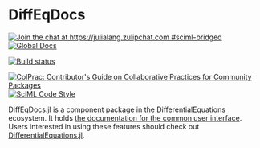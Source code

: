 # DiffEqDocs

[![Join the chat at https://julialang.zulipchat.com #sciml-bridged](https://img.shields.io/static/v1?label=Zulip&message=chat&color=9558b2&labelColor=389826)](https://julialang.zulipchat.com/#narrow/stream/279055-sciml-bridged)
[![Global Docs](https://img.shields.io/badge/docs-SciML-blue.svg)](https://docs.sciml.ai/DiffEqDocs/stable/)

[![Build status](https://badge.buildkite.com/21561431a9349125d0146aff52103e0fc26f17b390d974e8aa.svg)](https://buildkite.com/julialang/diffeqdocs-dot-jl)

[![ColPrac: Contributor's Guide on Collaborative Practices for Community Packages](https://img.shields.io/badge/ColPrac-Contributor%27s%20Guide-blueviolet)](https://github.com/SciML/ColPrac)
[![SciML Code Style](https://img.shields.io/static/v1?label=code%20style&message=SciML&color=9558b2&labelColor=389826)](https://github.com/SciML/SciMLStyle)

DiffEqDocs.jl is a component package in the DifferentialEquations ecosystem. It holds [the documentation for the common user interface](http://docs.sciml.ai/stable). Users interested in using
these features should check out [DifferentialEquations.jl](https://github.com/SciML/DifferentialEquations.jl).

